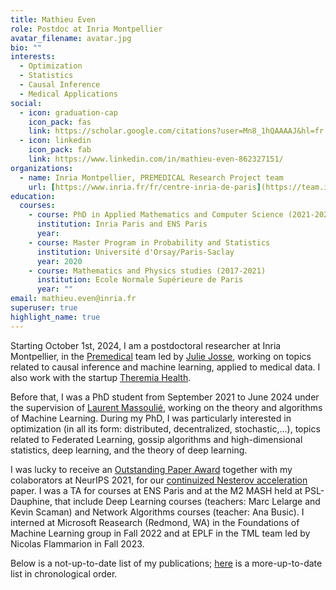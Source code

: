 ```yaml
---
title: Mathieu Even
role: Postdoc at Inria Montpellier
avatar_filename: avatar.jpg
bio: ""
interests:
  - Optimization
  - Statistics
  - Causal Inference
  - Medical Applications
social:
  - icon: graduation-cap
    icon_pack: fas
    link: https://scholar.google.com/citations?user=Mn8_1hQAAAAJ&hl=fr
  - icon: linkedin
    icon_pack: fab
    link: https://www.linkedin.com/in/mathieu-even-862327151/
organizations:
  - name: Inria Montpellier, PREMEDICAL Research Project team
    url: [https://www.inria.fr/fr/centre-inria-de-paris](https://team.inria.fr/premedical/)
education:
  courses:
    - course: PhD in Applied Mathematics and Computer Science (2021-2024)
      institution: Inria Paris and ENS Paris
      year:
    - course: Master Program in Probability and Statistics
      institution: Université d'Orsay/Paris-Saclay
      year: 2020
    - course: Mathematics and Physics studies (2017-2021)
      institution: Ecole Normale Supérieure de Paris
      year: ""
email: mathieu.even@inria.fr
superuser: true
highlight_name: true
---
```


Starting October 1st, 2024, I am a postdoctoral researcher at Inria Montpellier, in the [Premedical](https://team.inria.fr/premedical/) team led by [Julie Josse](https://juliejosse.com/), working on topics related to causal inference and machine learning, applied to medical data.
I also work with the startup [Theremia Health](https://theremia.health/). 

Before that, I was a PhD student from September 2021 to June 2024 under the supervision of [Laurent Massoulié](https://www.di.ens.fr/laurent.massoulie/), working on the theory and algorithms of Machine Learning. During my PhD, I was particularly interested in optimization (in all its form: distributed, decentralized, stochastic,...), topics related to Federated Learning, gossip algorithms and high-dimensional statistics, deep learning, and the theory of deep learning.

I was lucky to receive an [Outstanding Paper Award](https://blog.neurips.cc/2021/11/30/announcing-the-neurips-2021-award-recipients/) together with my colaborators at NeurIPS 2021, for our [continuized Nesterov acceleration](https://proceedings.neurips.cc/paper/2021/file/ec26fc2eb2b75aece19c70392dc744c2-Paper.pdf) paper.
I was a TA for courses at ENS Paris and at the M2 MASH held at PSL-Dauphine, that include Deep Learning courses (teachers: Marc Lelarge and Kevin Scaman) and Network Algorithms courses (teacher: Ana Busic). 
I interned at Microsoft Reasearch (Redmond, WA) in the Foundations of Machine Learning group in Fall 2022 and at EPLF in the TML team led by Nicolas Flammarion in Fall 2023.

Below is a not-up-to-date list of my publications; [here](https://scholar.google.com/citations?hl=fr&user=Mn8_1hQAAAAJ&view_op=list_works&sortby=pubdate) is a more-up-to-date list in chronological order.
